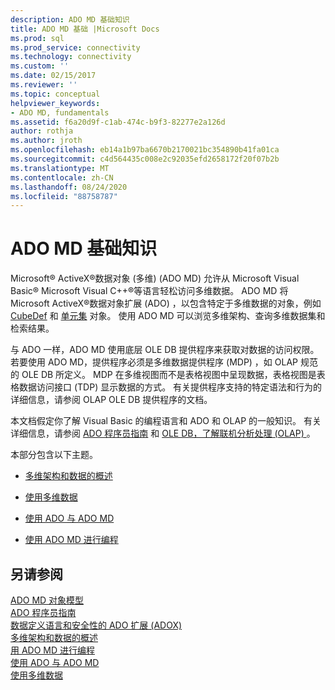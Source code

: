 ```yaml
---
description: ADO MD 基础知识
title: ADO MD 基础 |Microsoft Docs
ms.prod: sql
ms.prod_service: connectivity
ms.technology: connectivity
ms.custom: ''
ms.date: 02/15/2017
ms.reviewer: ''
ms.topic: conceptual
helpviewer_keywords:
- ADO MD, fundamentals
ms.assetid: f6a20d9f-c1ab-474c-b9f3-82277e2a126d
author: rothja
ms.author: jroth
ms.openlocfilehash: eb14a1b97ba6670b2170021bc354890b41fa01ca
ms.sourcegitcommit: c4d564435c008e2c92035efd2658172f20f07b2b
ms.translationtype: MT
ms.contentlocale: zh-CN
ms.lasthandoff: 08/24/2020
ms.locfileid: "88758787"
---
```

# <a name="ado-md-fundamentals"></a>ADO MD 基础知识
Microsoft® ActiveX®数据对象 (多维)  (ADO MD) 允许从 Microsoft Visual Basic® Microsoft Visual C++®等语言轻松访问多维数据。 ADO MD 将 Microsoft ActiveX®数据对象扩展 (ADO) ，以包含特定于多维数据的对象，例如 [CubeDef](../../reference/ado-md-api/cubedef-object-ado-md.md) 和 [单元集](../../reference/ado-md-api/cellset-object-ado-md.md) 对象。 使用 ADO MD 可以浏览多维架构、查询多维数据集和检索结果。  
  
 与 ADO 一样，ADO MD 使用底层 OLE DB 提供程序来获取对数据的访问权限。 若要使用 ADO MD，提供程序必须是多维数据提供程序 (MDP) ，如 OLAP 规范的 OLE DB 所定义。 MDP 在多维视图而不是表格视图中呈现数据，表格视图是表格数据访问接口 (TDP) 显示数据的方式。 有关提供程序支持的特定语法和行为的详细信息，请参阅 OLAP OLE DB 提供程序的文档。  
  
 本文档假定你了解 Visual Basic 的编程语言和 ADO 和 OLAP 的一般知识。 有关详细信息，请参阅 [ADO 程序员指南](../ado-programmer-s-guide.md) 和 [OLE DB，了解联机分析处理 (OLAP) ](/previous-versions/windows/desktop/ms717005(v=vs.85))。  
  
 本部分包含以下主题。  
  
-   [多维架构和数据的概述](./overview-of-multidimensional-schemas-and-data.md)  
  
-   [使用多维数据](./working-with-multidimensional-data.md)  
  
-   [使用 ADO 与 ADO MD](./using-ado-with-ado-md.md)  
  
-   [使用 ADO MD 进行编程](./programming-with-ado-md.md)  
  
## <a name="see-also"></a>另请参阅  
 [ADO MD 对象模型](../../reference/ado-md-api/ado-md-object-model.md)   
 [ADO 程序员指南](../ado-programmer-s-guide.md)   
 [数据定义语言和安全性的 ADO 扩展 (ADOX) ](../extensions/ado-extensions-for-data-definition-language-and-security-adox.md)   
 [多维架构和数据的概述](./overview-of-multidimensional-schemas-and-data.md)   
 [用 ADO MD 进行编程](./programming-with-ado-md.md)   
 [使用 ADO 与 ADO MD](./using-ado-with-ado-md.md)   
 [使用多维数据](./working-with-multidimensional-data.md)